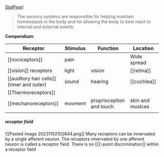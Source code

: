 [StatPearl](https://www.ncbi.nlm.nih.gov/books/NBK539861/)
> The sensory systems are responsible for helping maintain homeostasis in the body and for allowing the body to best react to internal and external events.


**Compendium**:

| Receptor                                  | Stimulus | Function                 | Location         |
| ----------------------------------------- | -------- | ------------------------ | ---------------- |
| [[nociceptors]]                           | pain     |                          | Wide spread      |
| [[vision]] receptors                      | light    | vision                   | [[retina]]       |
| [[auditory hair cells]] (inner and outer) | sound    | hearing                  | [[cochlea]]      |
| [[Thermoreceptors]]                       |          |                          |                  |
| [[mechanoreceptors]]                      | movment  | proprioception and touch | skin and muslces |
|                                           |          |                          |                  |








##### receptor field 
![[Pasted image 20231102102644.png]]
Many receptors can be innervated by a single afferent neuron. The receptors innervated by one afferent neuron is called a receptor field. There is no [[2-point discrimination]] within a receptor field